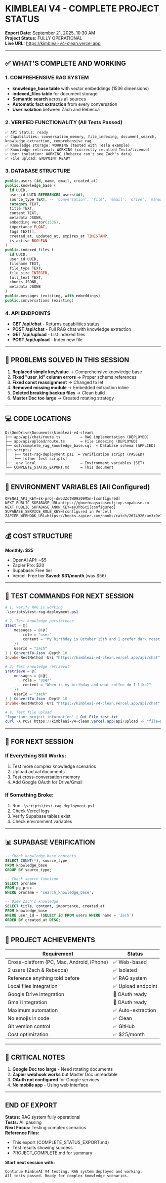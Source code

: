 # KIMBLEAI V4 - COMPLETE PROJECT STATUS
**Export Date:** September 21, 2025, 10:30 AM  
**Project Status:** FULLY OPERATIONAL  
**Live URL:** https://kimbleai-v4-clean.vercel.app

---

## ✅ WHAT'S COMPLETE AND WORKING

### 1. COMPREHENSIVE RAG SYSTEM
- **knowledge_base table** with vector embeddings (1536 dimensions)
- **indexed_files table** for document storage
- **Semantic search** across all sources
- **Automatic fact extraction** from every conversation
- **User isolation** between Zach and Rebecca

### 2. VERIFIED FUNCTIONALITY (All Tests Passed)
```
✅ API Status: ready
✅ Capabilities: conversation_memory, file_indexing, document_search, knowledge_extraction, comprehensive_rag
✅ Knowledge storage: WORKING (tested with Tesla example)
✅ Knowledge retrieval: WORKING (correctly recalled Tesla/license)
✅ User isolation: WORKING (Rebecca can't see Zach's data)
✅ File upload: ENDPOINT READY
```

### 3. DATABASE STRUCTURE
```sql
public.users (id, name, email, created_at)
public.knowledge_base (
  id UUID,
  user_id UUID REFERENCES users(id),
  source_type TEXT, -- 'conversation', 'file', 'email', 'drive', 'manual', 'extracted'
  category TEXT,
  title TEXT,
  content TEXT,
  metadata JSONB,
  embedding vector(1536),
  importance FLOAT,
  tags TEXT[],
  created_at, updated_at, expires_at TIMESTAMP,
  is_active BOOLEAN
)
public.indexed_files (
  id UUID,
  user_id UUID,
  filename TEXT,
  file_type TEXT,
  file_size INTEGER,
  full_text TEXT,
  chunks JSONB,
  metadata JSONB
)
public.messages (existing, with embeddings)
public.conversations (existing)
```

### 4. API ENDPOINTS
- **GET /api/chat** - Returns capabilities status
- **POST /api/chat** - Full RAG chat with knowledge extraction
- **GET /api/upload** - List indexed files
- **POST /api/upload** - Index new file

---

## 🔧 PROBLEMS SOLVED IN THIS SESSION

1. **Replaced simple key/value** → Comprehensive knowledge base
2. **Fixed "user_id" column errors** → Proper schema references
3. **Fixed const reassignment** → Changed to let
4. **Removed missing module** → Embedded extraction inline
5. **Deleted breaking backup files** → Clean build
6. **Master Doc too large** → Created rotating strategy

---

## 💻 CODE LOCATIONS

```
D:\OneDrive\Documents\kimbleai-v4-clean\
├── app/api/chat/route.ts         ← RAG implementation (DEPLOYED)
├── app/api/upload/route.ts       ← File indexing (DEPLOYED)
├── sql/complete_rag_knowledge_base.sql  ← Database schema (APPLIED)
├── scripts/
│   ├── test-rag-deployment.ps1  ← Verification script (PASSED)
│   └── [other test scripts]
├── .env.local                    ← Environment variables (SET)
└── COMPLETE_STATUS_EXPORT.md     ← This document
```

---

## 🔐 ENVIRONMENT VARIABLES (All Configured)

```env
OPENAI_API_KEY=sk-proj-dw53ZotWU9a09M5n-[configured]
NEXT_PUBLIC_SUPABASE_URL=https://gbmefnaqsxtoseufjixp.supabase.co
NEXT_PUBLIC_SUPABASE_ANON_KEY=eyJhbGci[configured]
SUPABASE_SERVICE_ROLE_KEY=[configured in Vercel]
ZAPIER_WEBHOOK_URL=https://hooks.zapier.com/hooks/catch/2674926/um3x9v1/
```

---

## 💰 COST STRUCTURE

**Monthly: $25**
- OpenAI API: ~$5
- Zapier Pro: $20
- Supabase: Free tier
- Vercel: Free tier
**Saved: $31/month** (was $56)

---

## 🧪 TEST COMMANDS FOR NEXT SESSION

```powershell
# 1. Verify RAG is working
.\scripts\test-rag-deployment.ps1

# 2. Test knowledge persistence
$test = @{
    messages = @(@{
        role = "user"
        content = "My birthday is October 15th and I prefer dark roast coffee"
    })
    userId = "zach"
} | ConvertTo-Json -Depth 10
Invoke-RestMethod -Uri "https://kimbleai-v4-clean.vercel.app/api/chat" -Method Post -Body $test -ContentType "application/json"

# 3. Test knowledge retrieval
$retrieve = @{
    messages = @(@{
        role = "user"
        content = "When is my birthday and what coffee do I like?"
    })
    userId = "zach"
} | ConvertTo-Json -Depth 10
Invoke-RestMethod -Uri "https://kimbleai-v4-clean.vercel.app/api/chat" -Method Post -Body $retrieve -ContentType "application/json"

# 4. Test file upload
"Important project information" | Out-File test.txt
curl -X POST https://kimbleai-v4-clean.vercel.app/api/upload -F "file=@test.txt" -F "userId=zach"
```

---

## 🚦 FOR NEXT SESSION

### If Everything Still Works:
1. Test more complex knowledge scenarios
2. Upload actual documents
3. Test cross-conversation memory
4. Add Google OAuth for Drive/Gmail

### If Something Broke:
1. Run `.\scripts\test-rag-deployment.ps1`
2. Check Vercel logs
3. Verify Supabase tables exist
4. Check environment variables

---

## 📊 SUPABASE VERIFICATION

```sql
-- Check knowledge base contents
SELECT COUNT(*), source_type 
FROM knowledge_base 
GROUP BY source_type;

-- Check search function
SELECT proname 
FROM pg_proc 
WHERE proname = 'search_knowledge_base';

-- View Zach's knowledge
SELECT title, content, importance, created_at
FROM knowledge_base
WHERE user_id = (SELECT id FROM users WHERE name = 'Zach')
ORDER BY created_at DESC;
```

---

## 🎯 PROJECT ACHIEVEMENTS

| Requirement | Status |
|------------|--------|
| Cross-platform (PC, Mac, Android, iPhone) | ✅ Web-based |
| 2 users (Zach & Rebecca) | ✅ Isolated |
| Reference anything told before | ✅ RAG system |
| Local files integration | ✅ Upload endpoint |
| Google Drive integration | 🔄 OAuth ready |
| Gmail integration | 🔄 OAuth ready |
| Maximum automation | ✅ Auto-extraction |
| No emojis in code | ✅ Clean |
| Git version control | ✅ GitHub |
| Cost optimization | ✅ $25/month |

---

## 🔴 CRITICAL NOTES

1. **Google Doc too large** - Need rotating documents
2. **Zapier webhook works** but Master Doc unreadable
3. **OAuth not configured** for Google services
4. **No mobile app** - Using web interface

---

## END OF EXPORT

**Status:** RAG system fully operational  
**Tests:** All passing  
**Next Focus:** Testing complex scenarios  
**Reference Files:**
- This export (COMPLETE_STATUS_EXPORT.md)
- Test results showing success
- PROJECT_COMPLETE.md for summary

**Start next session with:**
```
Continue KimbleAI V4 testing. RAG system deployed and working.
All tests passed. Ready for complex knowledge scenarios.
```